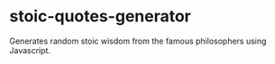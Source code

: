 # stoic-quotes-generator
Generates random stoic wisdom from the famous philosophers using Javascript.
